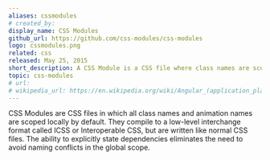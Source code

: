 ```yaml
---
aliases: cssmodules
# created_by: 
display_name: CSS Modules
github_url: https://github.com/css-modules/css-modules
logo: cssmodules.png
related: css
released: May 25, 2015
short_description: A CSS Module is a CSS file where class names are scoped locally by default.
topic: css-modules
# url: 
# wikipedia_url: https://en.wikipedia.org/wiki/Angular_(application_platform)
---
```

CSS Modules are CSS files in which all class names and animation names are scoped locally by default. They compile to a low-level interchange format called ICSS or Interoperable CSS, but are written like normal CSS files. The ability to explicitly state dependencies eliminates the need to avoid naming conflicts in the global scope.
